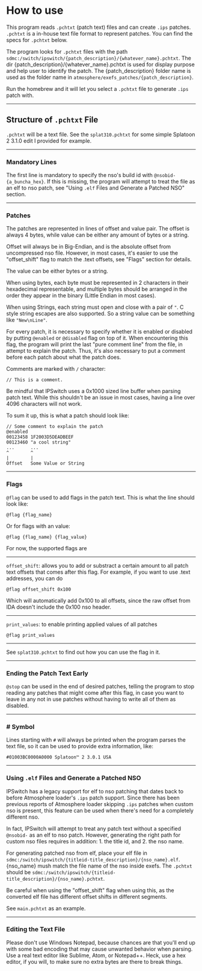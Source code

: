 # How to use

This program reads `.pchtxt` (patch text) files and can create `.ips` patches. `.pchtxt` is a in-house text file format to represent patches. You can find the specs for `.pchtxt` below.

The program looks for `.pchtxt` files with the path `sdmc:/switch/ipswitch/{patch_description}/{whatever_name}.pchtxt`. The dir {patch_description}/{whatever_name}.pchtxt is used for display purpose and help user to identify the patch. The {patch_description} folder name is used as the folder name in `atmosphere/exefs_patches/{patch_description}`.

Run the homebrew and it will let you select a `.pchtxt` file to generate `.ips` patch with.

---
## Structure of `.pchtxt` File
`.pchtxt` will be a text file. See the `splat310.pchtxt` for some simple Splatoon 2 3.1.0 edit I provided for example.

---
### Mandatory Lines
The first line is mandatory to specify the nso's build id with `@nsobid-{a_buncha_hex}`. If this is missing, the program will attempt to treat the file as an elf to nso patch, see "Using `.elf` Files and Generate a Patched NSO" section.

---
### Patches
The patches are represented in lines of offset and value pair. The offset is always 4 bytes, while value can be either any amount of bytes or a string.

Offset will always be in Big-Endian, and is the absolute offset from uncompressed nso file. However, in most cases, it's easier to use the "offset_shift" flag to match the .text offsets, see "Flags" section for details.

The value can be either bytes or a string.

When using bytes, each byte must be represented in 2 characters in their hexadecimal representable, and multiple bytes should be arranged in the order they appear in the binary (Little Endian in most cases). 

When using Strings, each string must open and close with a pair of `"`. C style string escapes are also supported. So a string value can be something like `"New\nLine"`.

For every patch, it is necessary to specify whether it is enabled or disabled by putting `@enabled` or `@disabled` flag on top of it. When encountering this flag, the program will print the last "pure comment line" from the file, in attempt to explain the patch. Thus, it's also necessary to put a comment before each patch about what the patch does.

Comments are marked with `/` character:

```// This is a comment.```

Be mindful that IPSwitch uses a 0x1000 sized line buffer when parsing patch text. While this shouldn't be an issue in most cases, having a line over 4096 characters will not work.

To sum it up, this is what a patch should look like:

```
// Some comment to explain the patch
@enabled
00123458 1F2003D5DEADBEEF
00123460 "a cool string"
...      ...
^        ^
|        |
Offset   Some Value or String
```

---
### Flags
`@flag` can be used to add flags in the patch text. This is what the line should look like:

`@flag {flag_name}` 

Or for flags with an value:

`@flag {flag_name} {flag_value}`

For now, the supported flags are

---
`offset_shift`: allows you to add or substract a certain amount to all patch text offsets that comes after this flag. For example, if you want to use .text addresses, you can do

```@flag offset_shift 0x100```

Which will automatically add 0x100 to all offsets, since the raw offset from IDA doesn't include the 0x100 nso header.

---
`print_values`: to enable printing applied values of all patches

```@flag print_values```

---
See `splat310.pchtxt` to find out how you can use the flag in it.

---
### Ending the Patch Text Early
`@stop` can be used in the end of desired patches, telling the program to stop reading any patches that might come after this flag, in case you want to leave in any not in use patches without having to write all of them as disabled.

---
### # Symbol
Lines starting with `#` will always be printed when the program parses the text file, so it can be used to provide extra information, like:

```#01003BC0000A0000 Splatoon™ 2 3.0.1 USA```

---
### Using `.elf` Files and Generate a Patched NSO
IPSwitch has a legacy support for elf to nso patching that dates back to before Atmosphere loader's `.ips` patch support. Since there has been previous reports of Atmosphere loader skipping `.ips` patches when custom nso is present, this feature can be used when there's need for a completely different nso.

In fact, IPSwitch will attempt to treat any patch text without a specified `@nsobid-` as an elf to nso patch. However, generating the right path for custom nso files requires in addition: 1. the title id, and 2. the nso name.

For generating patched nso from elf, place your elf file in `sdmc:/switch/ipswitch/{titleid-title_description}/{nso_name}.elf`. {nso_name} mush match the file name of the nso inside exefs. The `.pchtxt` should be `sdmc:/switch/ipswitch/{titleid-title_description}/{nso_name}.pchtxt`.

Be careful when using the "offset_shift" flag when using this, as the converted elf file has different offset shifts in different segments.

See `main.pchtxt` as an example.

---
### Editing the Text File
Please don't use Windows Notepad, because chances are that you'll end up with some bad encoding that may cause unwanted behavior when parsing. Use a real text editor like Sublime, Atom, or Notepad++. Heck, use a hex editor, if you will, to make sure no extra bytes are there to break things.
